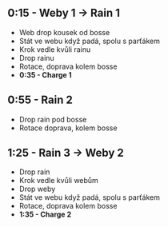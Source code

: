 ## 0:15 - Weby 1 -> Rain 1

- Web drop kousek od bosse
- Stát ve webu když padá, spolu s parťákem
- Krok vedle kvůli rainu
- Drop rainu
- Rotace, doprava kolem bosse
- **0:35 - Charge 1**

## 0:55 - Rain 2

- Drop rain pod bosse
- Rotace doprava, kolem bosse

## 1:25 - Rain 3 -> Weby 2

- Drop rain
- Krok vedle kvůli webům
- Drop weby
- Stát ve webu když padá, spolu s parťákem
- Rotace, doprava kolem bosse
- **1:35 - Charge 2**
